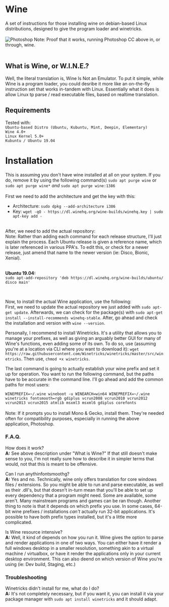 # Wine
A set of instructions for those installing wine on debian-based Linux distributions, designed to give the program loader and winetricks.<br>
<br>
![Photoshop](https://media.discordapp.net/attachments/510282789006868491/625562494618042379/unknown.png?width=972&height=547)
Note: Proof that it works, running Photoshop CC above in, or through, wine.
<br>
<br>
## What is Wine, or W.I.N.E.?
Well, the literal translation is, Wine Is Not an Emulator. To put it simple, while Wine is a program loader, you could desribe it more like an on-the-fly instruction set that works in-tandem with Linux. Essentially what it does is allow Linux tp parse / read executable files, based on realtime translation.

## Requirements
Tested with:<br>
`Ubuntu-based Distro (Ubuntu, Kubuntu, Mint, Deepin, Elementary)`<br>
`Wine 4.0+`<br>
`Linux Kernel 5.0+`<br>
`Kubuntu / Ubuntu 19.04`<br>
# Installation
This is assuming you don't have wine installed at all on your system. If you do, remove it by using the following command(s) `sudo apt purge wine` or `sudo apt purge wine*` *and* `sudo apt purge wine:1386`<br>
<br>
First we need to add the architecture and get the key with this:<br>
* Architecture: `sudo dpkg --add-architecture i386`<br>
* Key: `wget -qO - https://dl.winehq.org/wine-builds/winehq.key | sudo apt-key add -`<br>
<br>
After, we need to add the actual repository:<br>
Note: Rather than adding each command for each release structure, I'll just explain the process. Each Ubuntu release is given a reference name, which is later referenced in various PPA's. To edit this, or check for a newer release, just amend that name to the newer version (ie: Disco, Bionic, Xenial).<br>

<br>

**Ubuntu 19.04:**<br>
`sudo apt-add-repository 'deb https://dl.winehq.org/wine-builds/ubuntu/ disco main'`<br>

<br>

Now, to install the actual Wine application, use the following:<br>
First, we need to update the actual repository we just added with `sudo apt-get update`. Afterwards, we can check for the package(s) with `sudo apt-get install --install-recommends winehq-stable`. After, go ahead and check the installation and version with `wine --version`.<br>

Personally, I recommend to install Winetricks. It's a utility that allows you to manage your prefixes, as well as giving an arguably better GUI for many of Wine's functions, even adding some of its own. To do so, use (assuming you're at a location via CLI where you want to download it): `wget  https://raw.githubusercontent.com/Winetricks/winetricks/master/src/winetricks`. Then use, `chmod +x winetricks`.

The last command is going to actually establish your wine prefix and set it up for operation. You want to run the following command, but the paths have to be accurate in the command line. I'll go ahead and add the common paths for most users:<br>

`WINEPREFIX=~/.wine wineboot -u WINEARCH=win64 WINEPREFIX=~/.wine winetricks fontsmooth=rgb gdiplus vcrun2008 vcrun2010 vcrun2012 vcrun2013 vcrun2015 atmlib msxml3 msxml6 gdiplus corefonts`<br>
<br>
Note: If it prompts you to install Mono & Gecko, install them. They're needed often for compatibility purposes, especially in running the above application, Photoshop.

### F.A.Q.
How does it work?<br>
**A:** See above description under "What is Wine?" If that still doesn't make sense to you, I'm not really sure how to describe it in simpler terms that would, not that this is meant to be offensive.

Can I run anythinfontsmoothg?<br>
**A:** Yes and no. Technically, wine only offers translation for core windows files / extensions. So you might be able to run and parse executable, as well as their .dll's, but that doesn't in-turn mean that you'll be able to set up every dependency that a program might need. Some are available, some aren't. Many mainstream programs and games can be ran though. Another thing to note is that it depends on which prefix you use. In some cases, 64-bit wine prefixes / installations *can't* actually run 32-bit applications. It's possible to have both prefix types installed, but it's a little more complicated.

Is Wine resource intensive?<br>
**A:** Well, it kind of depends on how you run it. Wine gives the option to parse and render applications in one of two ways. You can either have it render a full windows desktop in a smaller resolution, something akin to a virtual machine / virtualbox, or have it render the applications only in your current desktop environment. This can also deend on which version of Wine you're using (ie: Dev build, Staging, etc.)

### Troubleshooting
Winetricks didn't install for me, what do I do?<br>
**A:** It's not completely necessary, but if you want it, you can install it via your package manager with `sudo apt install winetricks` and it should adapt.
